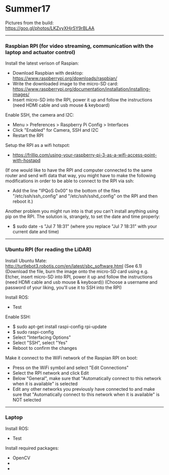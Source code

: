 # Summer17

Pictures from the build:  
https://goo.gl/photos/LKZvyXHjr5Y9rBLAA

******

### Raspbian RPI (for video streaming, communication with the laptop and actuator control)

Install the latest verison of Raspian:
- Download Raspbian with desktop: https://www.raspberrypi.org/downloads/raspbian/
- Write the downloaded image to the micro-SD card: https://www.raspberrypi.org/documentation/installation/installing-images/
- Insert micro-SD into the RPI, power it up and follow the instructions (need HDMI cable and usb mouse & keyboard)

Enable SSH, the camera and I2C:
- Menu > Preferences > Raspberry Pi Config > Interfaces
- Click "Enabled" for Camera, SSH and I2C
- Restart the RPI

Setup the RPI as a wifi hotspot:
- https://frillip.com/using-your-raspberry-pi-3-as-a-wifi-access-point-with-hostapd

(If one would like to have the RPI and computer connected to the same router and send wifi data that way, you might have to make the following modifications in order to be able to connect to the RPI via ssh:  
- Add the line "IPQoS 0x00" to the bottom of the files "/etc/ssh/ssh_config" and "/etc/ssh/sshd_config" on the RPI and then reboot it.)

Another problem you might run into is that you can't install anything using pip on the RPI. The solution is, strangely, to set the date and time properly:  
- $ sudo date -s "Jul 7 18:31" (where you replace "Jul 7 18:31" with your current date and time)

*****

### Ubuntu RPI (for reading the LiDAR)

Install Ubuntu Mate:  
http://turtlebot3.robotis.com/en/latest/sbc_software.html (See 6.1) (Download the file, burn the image onto the micro-SD card using e.g. Etcher, insert micro-SD into RPI, power it up and follow the instructions (need HDMI cable and usb mouse & keyboard)) (Choose a username and password of your liking, you'll use it to SSH into the RPI)

Install ROS:
- Test

Enable SSH:
- $ sudo apt-get install raspi-config rpi-update
- $ sudo raspi-config
- Select "Interfacing Options"
- Select "SSH", select "Yes"
- Reboot to confirm the changes

Make it connect to the WiFi network of the Raspian RPI on boot:  
- Press on the WiFi symbol and select "Edit Connections"
- Select the RPI network and click Edit
- Below "General", make sure that "Automatically connect to this network when it is available" is selected
- Edit any other networks you previously have connected to and make sure that "Automatically connect to this network when it is available" is NOT selected

*****

### Laptop

Install ROS:
- Test

Install required packages:
- OpenCV
- 
- 

